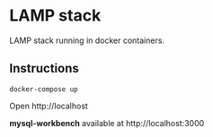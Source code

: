 # LAMP stack 

LAMP stack running in docker containers.

## Instructions

```
docker-compose up
```

Open http://localhost

**mysql-workbench** available at http://localhost:3000